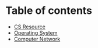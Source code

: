 # Table of contents

* [CS Resource](README.md)
* [Operating System](operating-system.md)
* [Computer Network](computer-network.md)
